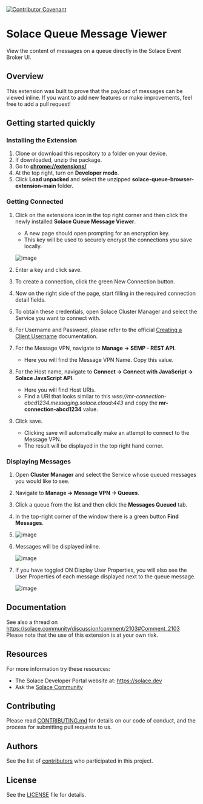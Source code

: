 [![Contributor Covenant](https://img.shields.io/badge/Contributor%20Covenant-v2.0%20adopted-ff69b4.svg)](CODE_OF_CONDUCT.md)

# Solace Queue Message Viewer
View the content of messages on a queue directly in the Solace Event Broker UI.

## Overview
This extension was built to prove that the payload of messages can be viewed inline. If you want to add new features or make improvements, feel free to add a pull request!

## Getting started quickly
### Installing the Extension
1. Clone or download this repository to a folder on your device.
2. If downloaded, unzip the package.
3. Go to **[chrome://extensions/](chrome://extensions/)**
4. At the top right, turn on **Developer mode**.
5. Click **Load unpacked** and select the unzipped **solace-queue-browser-extension-main** folder.

### Getting Connected

1. Click on the extensions icon in the top right corner and then click the newly installed **Solace Queue Message Viewer**.
   * A new page should open prompting for an encryption key.
   * This key will be used to securely encrypt the connections you save locally.

   ![image](https://github.com/user-attachments/assets/6ac6b057-ac04-4815-81b0-938fe8a3ae9b)
   
3. Enter a key and click save.
4. To create a connection, click the green New Connection button.
5. Now on the right side of the page, start filling in the required connection detail fields.
7. To obtain these credentials, open Solace Cluster Manager and select the Service you want to connect with.
8. For Username and Password, please refer to the official [Creating a Client Username](https://docs.solace.com/Admin/Broker-Manager/broker-manager-create-client-username.htm) documentation.
9. For the Message VPN, navigate to **Manage -> SEMP - REST API**.
    * Here you will find the Message VPN Name. Copy this value.
10. For the Host name, navigate to **Connect -> Connect with JavaScript -> Solace JavaScript API**.
    * Here you will find Host URIs.
    * Find a URI that looks similar to this _wss://mr-connection-abcd1234.messaging.solace.cloud:443_ and copy the **mr-connection-abcd1234** value.
11. Click save.
    * Clicking save will automatically make an attempt to connect to the Message VPN.
    * The result will be displayed in the top right hand corner.


### Displaying Messages

1. Open **Cluster Manager** and select the Service whose queued messages you would like to see.
2. Navigate to **Manage -> Message VPN -> Queues**.
3. Click a queue from the list and then click the **Messages Queued** tab.
4. In the top-right corner of the window there is a green button **Find Messages**.
5. 
    ![image](https://github.com/user-attachments/assets/184f3b13-1e55-4391-a430-0d5d254a1b7a)

6. Messages will be displayed inline.
   
    ![image](https://github.com/solacecommunity/solace-queue-browser-extension/assets/20181973/7fc630a1-3ea2-4b52-a891-67bf90f713ad)
   
8. If you have toggled ON Display User Properties, you will also see the User Properties of each message displayed next to the queue message.
   
    ![image](https://github.com/solacecommunity/solace-queue-browser-extension/assets/20181973/20bba23e-5983-41df-99c4-3e68042243da)



## Documentation
See also a thread on https://solace.community/discussion/comment/2103#Comment_2103
Please note that the use of this extension is at your own risk.

## Resources

For more information try these resources:

- The Solace Developer Portal website at: https://solace.dev
- Ask the [Solace Community](https://solace.community)

## Contributing

Please read [CONTRIBUTING.md](CONTRIBUTING.md) for details on our code of conduct, and the process for submitting pull requests to us.

## Authors

See the list of [contributors](https://github.com/solacecommunity/solace-queue-browser-extension/graphs/contributors) who participated in this project.

## License

See the [LICENSE](LICENSE) file for details.
